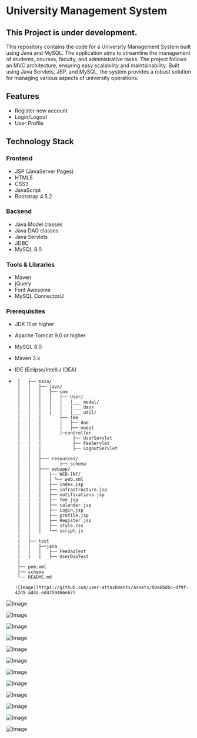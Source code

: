# University Management System
## This Project is under development.
This repository contains the code for a University Management System built using Java and MySQL. The application aims to streamline the management of students, courses, faculty, and administrative tasks. The project follows an MVC architecture, ensuring easy scalability and maintainability. Built using Java Servlets, JSP, and MySQL, the system provides a robust solution for managing various aspects of university operations.
## Features
- Register new account
- Login/Logout
- User Profile
## Technology Stack
### Frontend
- JSP (JavaServer Pages)
- HTML5
- CSS3
- JavaScript
- Bootstrap 4.5.2
### Backend
-  Java Model classes
- Java DAO classes
- Java Servlets
- JDBC
- MySQL 8.0
### Tools & Libraries
- Maven
- jQuery
- Font Awesome
- MySQL Connector/J
### Prerequisites
- JDK 11 or higher
- Apache Tomcat 9.0 or higher
- MySQL 8.0
- Maven 3.x
- IDE (Eclipse/IntelliJ IDEA)

- ```   ├── src/
   │   ├── main/
   │   │   ├── java/
   │   │   │   ├── com
   │   │   │   │   ├── User/
   │   │   │   │   |   |___ model/
   │   │   │   │   |   |___ dao/
   |   |   |   |   |   |___ util/
   |   |   |       ├── fee
   |   |   |       |   ├── dao
   |   |   |       |   ├── model
   │   │   │       |─controller
   |   |   |            ├── UserServlet
   |   |   |            ├── FeeServlet
   |   |   |            ├── LogoutServlet
   |   |   |
   │   │   ├─── resources/
   |   |   |       ├── schema
   │   │   ├─── webapp/
   │   │   │   ├── WEB-INF/
   │   │   │   │ └── web.xml
   │   │   │   ├── index.jsp
   |   |   |   ├── infrastructure.jsp
   |   |   |   ├── notifications.jsp
   |   |   |   ├── fee.jsp
   |   |   |   ├── calender.jsp
   │   │   │   ├── Login.jsp
   │   │   │   ├── profile.jsp
   │   │   │   ├── Register.jsp
   │   │   │   ├── style.css
   │   │   │   └── script.js
   |   |   
   |   ├── test
   |   |   ├──java
   |   |   |   ├── FeeDaoTest
   |   |   |   ├── UserDaoTest
   |   
   ├── pom.xml
   |── schema
   └── README.md

  ![Image](https://github.com/user-attachments/assets/00a6bdbc-df9f-42d5-ad4a-ed4759466e67)

![Image](https://github.com/user-attachments/assets/5674f63b-f38f-42eb-b082-87acbcb7bb78)  

![Image](https://github.com/user-attachments/assets/fd01b69d-d70c-4d58-9db9-4dc8f6c81e38)

![Image](https://github.com/user-attachments/assets/36c8b2ad-8d0c-4a15-903d-630ce0f9dc1c)

![Image](https://github.com/user-attachments/assets/31848109-8684-4989-a0e5-7869b1fcbdd7)

![Image](https://github.com/user-attachments/assets/bdc6cd87-f676-4742-91c9-eadaf7876028)

![Image](https://github.com/user-attachments/assets/5bf7b098-2b60-4a83-8440-c44beb50478f)

![Image](https://github.com/user-attachments/assets/a690ffad-06c8-44fd-87d4-84e47b4c3b47)

![Image](https://github.com/user-attachments/assets/0ac5bdfc-f36c-4c21-954c-45e89e1e59c9)

![Image](https://github.com/user-attachments/assets/abf4f5d7-cfef-49f2-a3f8-fd72adbcfc88)

![Image](https://github.com/user-attachments/assets/d0272485-7b21-440d-a9e1-cf7b3145450c)

![Image](https://github.com/user-attachments/assets/31848109-8684-4989-a0e5-7869b1fcbdd7)

![Image](https://github.com/user-attachments/assets/0f2eb50d-fea7-4d03-96ab-e65028c9968a)
